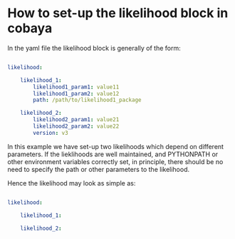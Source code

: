 # How to set-up the likelihood block in cobaya

In the  yaml file the likelihood block is generally of the form:

```yaml

likelihood: 

    likelihood_1:
        likelihood1_param1: value11
        likelihood1_param2: value12
        path: /path/to/likelihood1_package

    likelihood_2:
        likelihood2_param1: value21
        likelihood2_param2: value22
        version: v3

```

In this example we have set-up two likelihoods which depend on different parameters. If the lieklihoods are well maintained, and PYTHONPATH or other environment variables correctly set, in principle, there should be no need to specify the path or other parameters to the likelihood.

Hence the likelihood may look as simple as:

```yaml

likelihood: 

    likelihood_1:

    likelihood_2:

```

